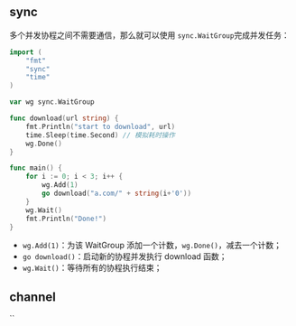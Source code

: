 ## sync

多个并发协程之间不需要通信，那么就可以使用 `sync.WaitGroup`完成并发任务：

```go
import (
	"fmt"
	"sync"
	"time"
)

var wg sync.WaitGroup

func download(url string) {
	fmt.Println("start to download", url)
	time.Sleep(time.Second) // 模拟耗时操作
	wg.Done()
}

func main() {
	for i := 0; i < 3; i++ {
		wg.Add(1)
		go download("a.com/" + string(i+'0'))
	}
	wg.Wait()
	fmt.Println("Done!")
}
```

+ `wg.Add(1)`：为该 WaitGroup 添加一个计数，`wg.Done()`，减去一个计数；
+ `go download()`：启动新的协程并发执行 download 函数；
+ `wg.Wait()`：等待所有的协程执行结束；

## channel

``